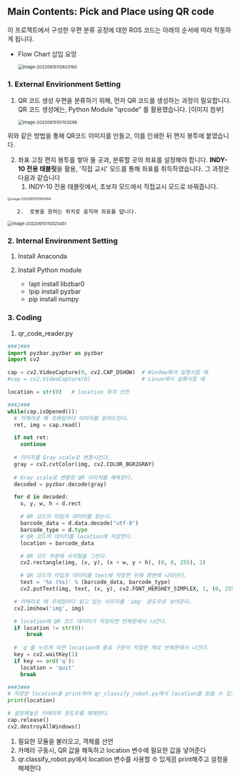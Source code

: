 ## Main Contents: Pick and Place using QR code

이 프로젝트에서 구성한 우편 분류 공정에 대한 ROS 코드는 아래의 순서에 따라 작동하게 됩니다.

 - Flow Chart 삽입 요망

   <img src="C:\Users\이창현\AppData\Roaming\Typora\typora-user-images\image-20220615112623160.png" alt="image-20220615112623160" style="zoom:67%;" />

### 1. External Envirionment Setting

1. QR 코드 생성
   우편을 분류하기 위해, 먼저 QR 코드를 생성하는 과정이 필요합니다.
   QR 코드 생성에는, Python Module "qrcode" 를 활용했습니다.
   [이미지 첨부]

   <img src="C:\Users\이창현\AppData\Roaming\Typora\typora-user-images\image-20220615101103286.png" alt="image-20220615101103286" style="zoom:67%;" />

위와 같은 방법을 통해 QR코드 이미지를 만들고, 이를 인쇄한 뒤 편지 봉투에 붙였습니다.

2) 좌표 고정
   편지 봉투를 쌓아 둘 곳과, 분류할 곳의 좌표를 설정해야 합니다.
   **INDY-10 전용 태블릿**을 활용, '직접 교시' 모드를 통해 좌표를 취득하였습니다.
   그 과정은 다음과 같습니다
   1) INDY-10 전용 태블릿에서, 초보자 모드에서 직접교시 모드로 바꿔줍니다.

<img src="C:\Users\이창현\AppData\Roaming\Typora\typora-user-images\image-20220615110914164.png" alt="image-20220615110914164" style="zoom: 50%;" />

 	   2.  로봇을 원하는 위치로 움직여 좌표를 땁니다.		

<img src="C:\Users\이창현\AppData\Roaming\Typora\typora-user-images\image-20220615110525451.png" alt="image-20220615110525451" style="zoom:67%;" />




### 2. Internal Environment Setting

1) Install Anaconda

2) Install Python module
   - !apt install libzbar0
   - !pip install pyzbar
   - pip install numpy

### 3. Coding

1. qr_code_reader.py	

```python
###1###
import pyzbar.pyzbar as pyzbar
import cv2

cap = cv2.VideoCapture(0, cv2.CAP_DSHOW)  # Window에서 실행시킬 때
#cap = cv2.VideoCapture(0)                # Linux에서 실행시킬 때

location = str(0)   # location 위치 선언

###2###
while(cap.isOpened()):
  # 카메라로 매 프레임마다 이미지를 읽어드린다.
  ret, img = cap.read() 

  if not ret:
    continue
  
  # 이미지를 Gray scale로 변환시킨다.
  gray = cv2.cvtColor(img, cv2.COLOR_BGR2GRAY)
  
  # Gray scale로 변환된 QR 이미지를 해독한다.
  decoded = pyzbar.decode(gray)

  for d in decoded: 
    x, y, w, h = d.rect

    # QR 코드의 타입과 데이터를 읽는다.
    barcode_data = d.data.decode("utf-8")
    barcode_type = d.type
    # QR 코드의 데이터를 location에 저장한다.
    location = barcode_data

    # QR 코드 부분에 사각형을 그린다.
    cv2.rectangle(img, (x, y), (x + w, y + h), (0, 0, 255), 2)

    # QR 코드의 타입과 데이터를 text에 저장한 뒤에 화면에 나타낸다.
    text = '%s (%s)' % (barcode_data, barcode_type)
    cv2.putText(img, text, (x, y), cv2.FONT_HERSHEY_SIMPLEX, 1, (0, 255, 255), 2, cv2.LINE_AA)

  # 카메라로 매 프레임마다 읽고 있는 이미지를 'img' 윈도우로 보여준다.
  cv2.imshow('img', img)

  # location에 QR 코드 데이터가 저장되면 반복문에서 나간다.
  if location != str(0):
      break
  
  # 'q'를 누르게 되면 location에 종료 구문이 저장된 채로 반복문에서 나간다.
  key = cv2.waitKey(1)
  if key == ord('q'):
    location = 'quit'
    break

###3###
# 저장된 location을 print하여 qr_classify_robot.py에서 location을 읽을 수 있도록 한다.
print(location)

# 설정해놓은 카메라와 윈도우를 해제한다.
cap.release()
cv2.destroyAllWindows()
```

1. 필요한 모듈을 불러오고, 객체를 선언
2. 카메라 구동시, QR 값을 해독하고 location 변수에 필요한 값을 넣어준다
3. qr.classify_robot.py에서 location 변수를 사용할 수 있게끔 print해주고 설정을 해제한다
